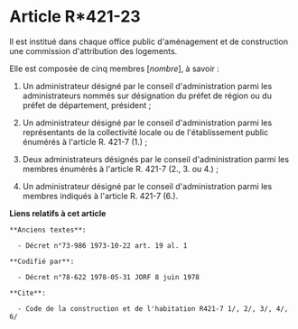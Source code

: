# Article R*421-23

Il est institué dans chaque office public d'aménagement et de construction une commission d'attribution des logements.

Elle est composée de cinq membres [*nombre*], à savoir :

1. Un administrateur désigné par le conseil d'administration parmi les administrateurs nommés sur désignation du préfet de
région ou du préfet de département, président ;

2. Un administrateur désigné par le conseil d'administration parmi les représentants de la collectivité locale ou de
l'établissement public énumérés à l'article R. 421-7 (1.) ;

3. Deux administrateurs désignés par le conseil d'administration parmi les membres énumérés à l'article R. 421-7 (2., 3. ou
4.) ;

4. Un administrateur désigné par le conseil d'administration parmi les membres indiqués à l'article R. 421-7 (6.).

**Liens relatifs à cet article**

	**Anciens textes**:

	  - Décret n°73-986 1973-10-22 art. 19 al. 1

	**Codifié par**:

	  - Décret n°78-622 1978-05-31 JORF 8 juin 1978

	**Cite**:

	  - Code de la construction et de l'habitation R421-7 1/, 2/, 3/, 4/, 6/
